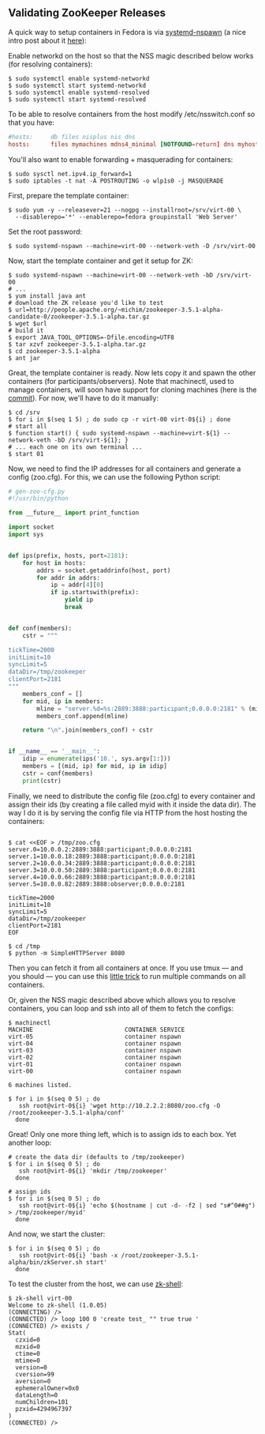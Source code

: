 ## Validating ZooKeeper Releases ##

A quick way to setup containers in Fedora is via <a href="http://www.freedesktop.org/software/systemd/man/systemd-nspawn.html" target="_blank">systemd-nspawn</a> (a nice intro post about it <a href="http://0pointer.net/blog/systemd-for-administrators-part-xxi.html" target="_blank">here</a>):

Enable networkd on the host so that the NSS magic described below works (for resolving containers):

```shell
$ sudo systemctl enable systemd-networkd
$ sudo systemctl start systemd-networkd
$ sudo systemctl enable systemd-resolved
$ sudo systemctl start systemd-resolved
```

To be able to resolve containers from the host modify /etc/nsswitch.conf so that you have:
```conf
#hosts:     db files nisplus nis dns
hosts:      files mymachines mdns4_minimal [NOTFOUND=return] dns myhostname
```

You'll also want to enable forwarding + masquerading for containers:
```shell
$ sudo sysctl net.ipv4.ip_forward=1
$ sudo iptables -t nat -A POSTROUTING -o wlp1s0 -j MASQUERADE
```

First, prepare the template container:

```shell
$ sudo yum -y --releasever=21 --nogpg --installroot=/srv/virt-00 \
  --disablerepo='*' --enablerepo=fedora groupinstall 'Web Server'
```

Set the root password:
```shell
$ sudo systemd-nspawn --machine=virt-00 --network-veth -D /srv/virt-00
```

Now, start the template container and get it setup for ZK:

```shell
$ sudo systemd-nspawn --machine=virt-00 --network-veth -bD /srv/virt-00
# ...
$ yum install java ant
# download the ZK release you'd like to test
$ url=http://people.apache.org/~michim/zookeeper-3.5.1-alpha-candidate-0/zookeeper-3.5.1-alpha.tar.gz
$ wget $url
# build it
$ export JAVA_TOOL_OPTIONS=-Dfile.encoding=UTF8
$ tar xzvf zookeeper-3.5.1-alpha.tar.gz
$ cd zookeeper-3.5.1-alpha
$ ant jar
```

Great, the template container is ready. Now lets copy it and spawn the other containers (for participants/observers). Note that machinectl, used to manage containers, will soon have support for cloning machines (here is the <a href="http://cgit.freedesktop.org/systemd/systemd/commit/?id=ebd93cb684806ac0f352139e69ac8f53eb49f5e4">commit</a>). For now, we'll have to do it manually:

```shell
$ cd /srv
$ for i in $(seq 1 5) ; do sudo cp -r virt-00 virt-0${i} ; done
# start all
$ function start() { sudo systemd-nspawn --machine=virt-${1} --network-veth -bD /srv/virt-${1}; }
# ... each one on its own terminal ...
$ start 01
```

Now, we need to find the IP addresses for all containers and generate a config (zoo.cfg). For this, we can use the following Python script:

```python
# gen-zoo-cfg.py
#!/usr/bin/python

from __future__ import print_function

import socket
import sys


def ips(prefix, hosts, port=2181):
    for host in hosts:
        addrs = socket.getaddrinfo(host, port)
        for addr in addrs:
            ip = addr[4][0]
            if ip.startswith(prefix):
                yield ip
                break


def conf(members):
    cstr = """

tickTime=2000
initLimit=10
syncLimit=5
dataDir=/tmp/zookeeper
clientPort=2181
"""
    members_conf = []
    for mid, ip in members:
        mline = "server.%d=%s:2889:3888:participant;0.0.0.0:2181" % (mid, ip)
        members_conf.append(mline)

    return "\n".join(members_conf) + cstr


if __name__ == '__main__':
    idip = enumerate(ips('10.', sys.argv[1:]))
    members = [(mid, ip) for mid, ip in idip]
    cstr = conf(members)
    print(cstr)
```

Finally, we need to distribute the config file (zoo.cfg) to every container and assign their ids (by creating a file called myid with it inside the data dir). The way I do it is by serving the config file via HTTP from the host hosting the containers:

```shell

$ cat <<EOF > /tmp/zoo.cfg
server.0=10.0.0.2:2889:3888:participant;0.0.0.0:2181
server.1=10.0.0.18:2889:3888:participant;0.0.0.0:2181
server.2=10.0.0.34:2889:3888:participant;0.0.0.0:2181
server.3=10.0.0.50:2889:3888:participant;0.0.0.0:2181
server.4=10.0.0.66:2889:3888:participant;0.0.0.0:2181
server.5=10.0.0.82:2889:3888:observer;0.0.0.0:2181

tickTime=2000
initLimit=10
syncLimit=5
dataDir=/tmp/zookeeper
clientPort=2181
EOF

$ cd /tmp
$ python -m SimpleHTTPServer 8080
```

Then you can fetch it from all containers at once. If you use tmux — and you should — you can use this <a href="http://stackoverflow.com/questions/16325449/how-to-send-a-command-to-all-panes-in-tmux" target="_blank">little trick</a> to run multiple commands on all containers.

Or, given the NSS magic described above which allows you to resolve containers, you can loop and ssh into all of them to fetch the configs:

```shell
$ machinectl
MACHINE                          CONTAINER SERVICE
virt-05                          container nspawn
virt-04                          container nspawn
virt-03                          container nspawn
virt-02                          container nspawn
virt-01                          container nspawn
virt-00                          container nspawn

6 machines listed.

$ for i in $(seq 0 5) ; do
   ssh root@virt-0${i} 'wget http://10.2.2.2:8080/zoo.cfg -O /root/zookeeper-3.5.1-alpha/conf'
  done
```

Great! Only one more thing left, which is to assign ids to each box. Yet another loop:

```shell
# create the data dir (defaults to /tmp/zookeeper)
$ for i in $(seq 0 5) ; do
   ssh root@virt-0${i} 'mkdir /tmp/zookeeper'
  done

# assign ids
$ for i in $(seq 0 5) ; do
   ssh root@virt-0${i} 'echo $(hostname | cut -d- -f2 | sed "s#^0##g") > /tmp/zookeeper/myid'
  done
```

And now, we start the cluster:

```shell
$ for i in $(seq 0 5) ; do
   ssh root@virt-0${i} 'bash -x /root/zookeeper-3.5.1-alpha/bin/zkServer.sh start'
  done
```

To test the cluster from the host, we can use <a href="https://github.com/rgs1/zk_shell">zk-shell</a>:

```shell
$ zk-shell virt-00
Welcome to zk-shell (1.0.05)
(CONNECTING) />
(CONNECTED) /> loop 100 0 'create test_ "" true true '
(CONNECTED) /> exists /
Stat(
  czxid=0
  mzxid=0
  ctime=0
  mtime=0
  version=0
  cversion=99
  aversion=0
  ephemeralOwner=0x0
  dataLength=0
  numChildren=101
  pzxid=4294967397
)
(CONNECTED) />
```
